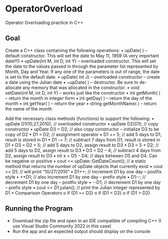 # OperatorOverload
Operator Overloading practice in C++

## Goal
Create a C++ class containing the following operations:
•	upDate( ) – default constructor. This will set the date to May 11, 1959 (A very important date!!!)
•	upDate(int M, int D, int Y) – overloaded constructor. This will set the date to the values passed in through the parameter list represented by Month, Day and Year. If any one of the parameters is out of range, the date is set to the default date.
•	upDate( int J) – overloaded constructor – create a date using the Julian date
•	~upDate( ) – destructor. Be sure to de-allocate any memory that was allocated in the constructor.
•	void setDate(int M, int D, int Y) – works just like the constructor 
•	int getMonth( ) – return the month in integer form
•	int getDay( ) – return the day of the month
•	int getYear( ) – return the year
•	string getMonthName( ) – return the name of the month

Add the necessary class methods (functions) to support the following:
•	upDate D1(10,27,2010); 	// overloaded constructor 
•	upDate D2(D1); 	// copy constructor
•	upDate D3 = D2;	// also copy constructor – initialize D3 to be copy of D2
•	D1 = D2;		// assignment operator
•	D1 += 5;		// add 5 days to D1, result is stored in D1
•	D1 -= 7;			// subtract 7 days from D1, result is stored in D1
•	D3 = D2 + 5;  		// add 5 days to D2, assign result to D3
•	D3 = 5 + D2; 		// add 5 days to D2, assign result to D3
•	D3 = D2 – 4; 		// subtract 4 days from D2, assign result to D3
•	int x = D5 – D4; 		// days between D5 and D4. Can be negative or positive
•	cout << upDate::GetDateCount(); // a static method that returns the number of upDate objects that currently exist
•	cout << D1; 		// will print “10/27/2010”
•	D1++;			// increment D1 by one day – postfix style
•	++D1; 			// also increment D1 by one day – prefix style
•	D1--; 			// decrement D1 by one day – postfix style
•	--D1; 			// decrement D1 by one day – prefix style
•	cout << D1.julian();	// print the Julian integer represented by D1
•	Comparison Operators
o	if (D1 == D2)
o	if (D1 < D2)
o	if (D1 > D2)

## Running the Program
- Download the zip file and open in an IDE compatible of compiling C++ (I use Visual Studio Community 2022 in this case)
- Run the app and an expected output should display on the console
